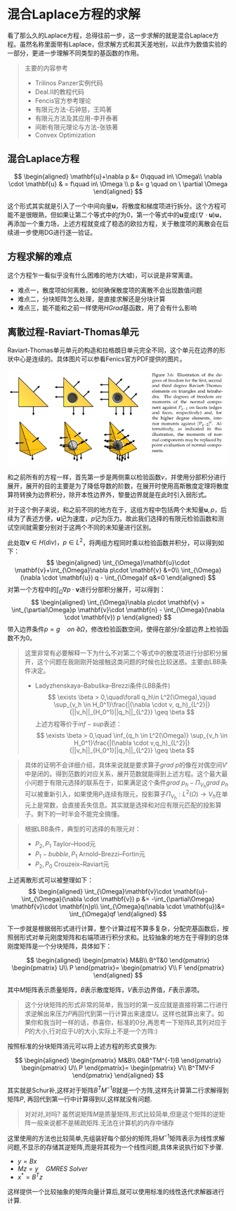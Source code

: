 # 混合Laplace方程的求解

看了那么久的Laplace方程，总得往前一步，这一步求解的就是混合Laplace方程。虽然名称里面带有Laplace，但求解方式和其天差地别，以此作为数值实验的一部分，更进一步理解不同类型的基函数的作用。

>主要的内容参考
>
>* Trilinos Panzer实例代码
>* Deal.II的教程代码
>* Fencis官方参考理论
>* 有限元方法-石钟慈，王鸣著
>* 有限元方法及其应用-李开泰著
>* 间断有限元理论与方法-张铁著
>* Convex Optimization

## 混合Laplace方程

$$
\begin{aligned}
    \mathbf{u}+\nabla p &= 0\qquad in\ \Omega\\
    \nabla \cdot \mathbf{u} & = f\quad in\ \Omega \\
    p &= g \quad on \ \partial \Omega
\end{aligned}
$$

这个形式其实就是引入了一个中间向量$\mathbf{u}$，将散度和梯度项进行拆分。这个方程可能不是很眼熟，但如果让第二个等式中的$f$为0，第一个等式中的$\mathbf{u}$变成$(\nabla\cdot\mathbf{u}) \mathbf{u}$，再添加一个重力场，上述方程就变成了稳态的欧拉方程，关于散度项的离散会在后续进一步使用DG进行逐一验证。

## 方程求解的难点

这个方程乍一看似乎没有什么困难的地方(大嘘)，可以说是非常离谱。

* 难点一，散度项如何离散，如何确保散度项的离散不会出现数值问题
* 难点二，分块矩阵怎么处理，是直接求解还是分块计算
* 难点三，能不能和之前一样使用$HGrad$基函数，用了会有什么影响

## 离散过程-Raviart-Thomas单元

Raviart-Thomas单元单元的构造和拉格朗日单元完全不同，这个单元在边界的形状中心是连续的。具体图片可以参看Fenics官方PDF提供的图片。

![](figure/RTE.png "RTE")

和之前所有的方程一样，首先第一步是两侧乘以检验函数$v$，并使用分部积分进行展开，展开的目的主要是为了降低导数的阶数，在展开时使用高斯散度定理将散度算符转换为边界积分，除开本性边界外，黎曼边界就是在此时引入弱形式。

对于这个例子来说，和之前不同的地方在于，这组方程中包括两个未知量$\mathbf{u},p$，后续为了表述方便，$\mathbf{u}$记为速度，$p$记为压力。故此我们选择的有限元检验函数和测试空间就需要分别对于这两个不同的未知量进行区别。

此处取$\mathbf{v}\in H(div)，p\in L^2$，将两组方程同时乘以检验函数并积分，可以得到如下：
$$
\begin{aligned}
    \int_{\Omega}\mathbf{u}\cdot \mathbf{v}+\int_{\Omega}\nabla p\cdot \mathbf{v} &=0\\
    \int_{\Omega}(\nabla \cdot \mathbf{u}) q - \int_{\Omega}f q&=0
\end{aligned}
$$
对第一个方程中的$\int_{\Omega}\nabla p\cdot \mathbf{v}$进行分部积分展开，可以得到：
$$
\begin{aligned}
    \int_{\Omega}\nabla p\cdot \mathbf{v} = \int_{\partial\Omega}p \mathbf{v}\cdot \mathbf{n} -
    \int_{\Omega}(\nabla \cdot \mathbf{v}) p
\end{aligned}
$$
带入边界条件$p=g\quad on\ \partial \Omega$，修改检验函数空间，使得在部分/全部边界上检验函数不为0。

>这里非常有必要解释一下为什么不对第二个等式中的散度项进行分部积分展开，这个问题在我刚刚开始接触这类问题的时候也比较迷惑。主要由LBB条件决定。
>* Ladyzhenskaya–Babuška–Brezzi条件(LBB条件)
$$
\exists \beta > 0,\quad\forall q_h\in L^2(\Omega),\quad
\sup_{v_h \in H_0^1}\frac{|(\nabla \cdot v, q_h)_{L^2}|}{||v_h||_{H_0^1}||q_h||_{L^2}}
\geq \beta
$$
上述方程等价于$inf-sup$表述：
$$
\exists \beta > 0,\quad
\inf_{q_h \in L^2(\Omega)}
\sup_{v_h \in H_0^1}\frac{|(\nabla \cdot v,q_h)_{L^2}|}{||v_h||_{H_0^1}||q_h||_{L^2}}
\geq \beta
$$

>具体的证明不会详细介绍，具体来说就是要求算子$grad\ p$的像在对偶空间$V'$中是闭的。得到范数的对应关系，展开范数就能得到上述方程。这个最大最小问题于有限元选择的联系在于，如果满足这个条件$grad\ p_h-\Pi_{V_h} grad\ p_h$可以被重新引入，如果使用$P_1$连续有限元，投影算子$\Pi_{V_h}:L^2(\Omega)\rightarrow V_h$在单元上是常数，会直接丢失信息。其实就是选择和对应有限元匹配的投影算子。剩下的一时半会不能完全搞懂。

>根据LBB条件，典型的可选择的有限元对：
>* $P_2,P_1$ Taylor–Hood元
>* $P_1-bubble,P_1$ Arnold–Brezzi–Fortin元
>* $P_2,P_0$ Crouzeix–Raviart元  

上述离散形式可以被整理如下：
$$
\begin{aligned}
    \int_{\Omega}\mathbf{v}\cdot \mathbf{u}-
    \int_{\Omega}(\nabla \cdot \mathbf{v}) p  &=
    -\int_{\partial\Omega} \mathbf{v}\cdot \mathbf{n}p\\
    \int_{\Omega}q(\nabla \cdot \mathbf{u})&= \int_{\Omega}qf
\end{aligned}
$$

下一步就是根据弱形式进行计算，整个计算过程不算多复杂，分配完基函数后，按照弱形式对单元刚度矩阵和右端项进行积分求和。比较抽象的地方在于得到的总体刚度矩阵是一个分块矩阵，具体如下：

$$
\begin{aligned}
    \begin{pmatrix}
        M&B\\
        B^T&0
    \end{pmatrix}
    \begin{pmatrix}
        U\\
        P
    \end{pmatrix}=
    \begin{pmatrix}
        V\\
        F
    \end{pmatrix}
\end{aligned}
$$

其中$M$矩阵表示质量矩阵，$B$表示散度矩阵，$V$表示边界值，$F$表示源项。

>这个分块矩阵的形式非常的简单，我当时的第一反应就是直接将第二行进行求逆解出来压力$P$再回代到第一行计算出来速度$U$。这样也就算出来了。如果你和我当时一样的话，恭喜你，标准的0分,再思考一下矩阵$B$,其列对应于$P$的大小,行对应于$U$的大小,实际上不是一个方阵:)

按照标准的分块矩阵消元可以将上述方程的形式变换为:

$$
\begin{aligned}
    \begin{pmatrix}
        M&B\\
        0&B^TM^{-1}B
    \end{pmatrix}
    \begin{pmatrix}
        U\\
        P
    \end{pmatrix}=
    \begin{pmatrix}
        V\\
        B^TMV-F
    \end{pmatrix}
\end{aligned}
$$

其实就是Schur补,这样对于矩阵$B^TM^{-1}B$就是一个方阵,这样先计算第二行求解得到矩阵$P$,
再回代到第一行中计算得到$U$,这样就没有问题.

>对对对,对吗? 虽然说矩阵$M$是质量矩阵,形式比较简单,但是这个矩阵的逆矩阵一般来说都不是稀疏矩阵.无法在计算机的内存中储存

这里使用的方法也比较简单,先组装好每个部分的矩阵,将$M^{-1}$矩阵表示为线性求解问题,不显示的存储其逆矩阵,而是将其视为一个线性问题,具体来说执行如下步骤.

* $y=Bx$
* $Mz=y\quad GMRES \ Solver$
* $x^*=B^Tz$

这样提供一个比较抽象的矩阵向量计算后,就可以使用标准的线性迭代求解器进行计算.


